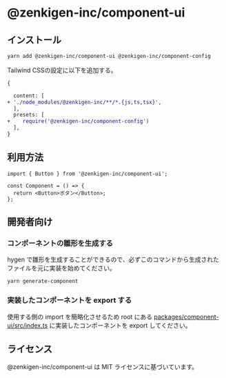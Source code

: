 # @zenkigen-inc/component-ui

## インストール

```bash
yarn add @zenkigen-inc/component-ui @zenkigen-inc/component-config
```

Tailwind CSSの設定に以下を追加する。

```diff
{

  content: [
+ './node_modules/@zenkigen-inc/**/*.{js,ts,tsx}',
  ],
  presets: [
+    require('@zenkigen-inc/component-config')
  ],
}
```

## 利用方法

```tsx
import { Button } from '@zenkigen-inc/component-ui';

const Component = () => {
  return <Button>ボタン</Button>;
};
```

## 開発者向け

### コンポーネントの雛形を生成する

hygen で雛形を生成することができるので、必ずこのコマンドから生成されたファイルを元に実装を始めてください。

```bash
yarn generate-component
```

### 実装したコンポーネントを export する

使用する側の import を簡略化させるため root にある [packages/component-ui/src/index.ts](https://github.com/zenkigen/zenkigen-component/blob/main/packages/components/src/index.ts) に実装したコンポーネントを export してください。

## ライセンス

@zenkigen-inc/component-ui は MIT ライセンスに基づいています。
